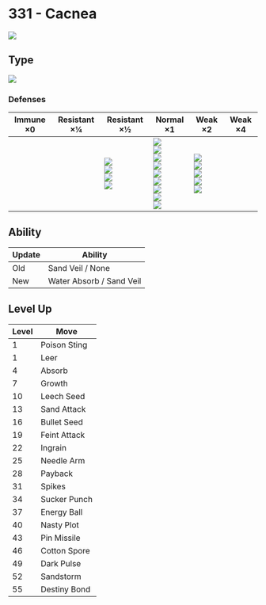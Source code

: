 # 331 - Cacnea
![][331]

## Type

![][grass]

### Defenses

Immune ×0 | Resistant ×¼ | Resistant ×½                                                    | Normal ×1                                                                                                                                   | Weak ×2                                                                 | Weak ×4 | 
---       | ---          | ---                                                             | ---                                                                                                                                         | ---                                                                     | ---     | 
          |              | ![][ground]<br> ![][water]<br> ![][grass]<br> ![][electric]<br> | ![][normal]<br> ![][fighting]<br> ![][rock]<br> ![][ghost]<br> ![][steel]<br> ![][psychic]<br> ![][dragon]<br> ![][dark]<br> ![][fairy]<br> | ![][flying]<br> ![][poison]<br> ![][bug]<br> ![][fire]<br> ![][ice]<br> |         | 

## Ability

Update | Ability                  | 
---    | ---                      | 
Old    | Sand Veil / None         | 
New    | Water Absorb / Sand Veil | 

## Level Up

Level | Move         | 
---   | ---          | 
1     | Poison Sting | 
1     | Leer         | 
4     | Absorb       | 
7     | Growth       | 
10    | Leech Seed   | 
13    | Sand Attack  | 
16    | Bullet Seed  | 
19    | Feint Attack | 
22    | Ingrain      | 
25    | Needle Arm   | 
28    | Payback      | 
31    | Spikes       | 
34    | Sucker Punch | 
37    | Energy Ball  | 
40    | Nasty Plot   | 
43    | Pin Missile  | 
46    | Cotton Spore | 
49    | Dark Pulse   | 
52    | Sandstorm    | 
55    | Destiny Bond | 

[331]: ../img/pokemon/331.png
[normal]: ../img/types/normal.png
[fire]: ../img/types/fire.png
[fighting]: ../img/types/fighting.png
[water]: ../img/types/water.png
[flying]: ../img/types/flying.png
[grass]: ../img/types/grass.png
[poison]: ../img/types/poison.png
[electric]: ../img/types/electric.png
[ground]: ../img/types/ground.png
[psychic]: ../img/types/psychic.png
[rock]: ../img/types/rock.png
[ice]: ../img/types/ice.png
[bug]: ../img/types/bug.png
[dragon]: ../img/types/dragon.png
[ghost]: ../img/types/ghost.png
[dark]: ../img/types/dark.png
[steel]: ../img/types/steel.png
[fairy]: ../img/types/fairy.png
